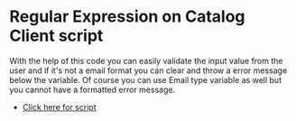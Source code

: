 # Regular Expression on Catalog Client script
  
With the help of this code you can easily validate the input value from the user and if it's not a email format you can clear and throw a error message below the variable. Of course you can use Email type variable as well but you cannot have a formatted error message.

* [Click here for script](script.js)




